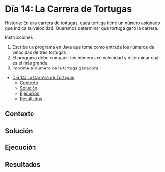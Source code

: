 # Día 14: La Carrera de Tortugas

Historia: En una carrera de tortugas, cada tortuga tiene un número asignado que indica su velocidad. Queremos determinar qué tortuga ganó la carrera.

Instrucciones:

1. Escribe un programa en Java que tome como entrada los números de velocidad de tres tortugas.
2. El programa debe comparar los números de velocidad y determinar cuál es el más grande.
3. Imprime el número de la tortuga ganadora.

- [Día 14: La Carrera de Tortugas](#día-14-la-carrera-de-tortugas)
  - [Contexto](#contexto)
  - [Solución](#solución)
  - [Ejecución](#ejecución)
  - [Resultados](#resultados)

## Contexto

## Solución

## Ejecución

## Resultados
